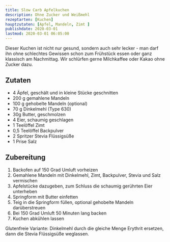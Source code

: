 ```yaml
---
title: Slow Carb Apfelkuchen
description: Ohne Zucker und Weißmehl
rezeptarten: [Kuchen]
hauptzutaten: [Apfel, Mandeln, Zimt ]
publishdate: 2020-03-01
lastmod: 2020-03-01 06:05:00
---
```


Dieser Kuchen ist nicht nur gesund, sondern auch sehr lecker - man darf ihn ohne schlechtes Gewissen schon zum Frühstück essen oder ganz klassisch am  Nachmittag. Wir schlürfen gerne Milchkaffee oder Kakao ohne Zucker dazu.

## Zutaten

- 4 Äpfel, geschält und in kleine Stücke geschnitten
- 200 g gemahlene Mandeln
- 100 g gehobelte Mandeln (optional)
- 70 g Dinkelmehl (Type 630)
- 30g Butter, geschmolzen
- 4 Eier, schaumig geschlagen
- 1 Teelöffel Zimt
- 0,5 Teelöffel Backpulver
- 2 Spritzer Stevia Flüssigsüße
- 1 Prise Salz


## Zubereitung

1. Backofen auf 150 Grad Umluft vorheizen
2. Gemahlene Mandeln mit Dinkelmehl, Zimt, Backpulver, Stevia und Salz vermischen
3. Apfelstücke dazugeben, zum Schluss die schaumig gerührten Eier unterheben
4. Springform mit Butter einfetten
5. Teig in die Springform füllen, optional gehobelte Mandeln darüberstreuen
6. Bei 150 Grad Umluft 50 Minuten lang backen
7. Kuchen abkühlen lassen

Glutenfreie Variante: Dinkelmehl durch die gleiche Menge Erythrit ersetzen, dann die Stevia Flüssigsüße weglassen.        
